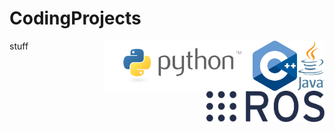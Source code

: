 # CodingProjects

<div><img src="https://github.com/bikenthusiast/CodingProjects/blob/master/General/images/320px-Java_programming_language_logo.png" height="80px" align="right"></div>

<div><img src="https://github.com/bikenthusiast/CodingProjects/blob/master/General/images/1200px-ISO_C%2B%2B_Logo.png" height="80px" align="right"></div>

<div><img src="https://github.com/bikenthusiast/CodingProjects/blob/master/General/images/python_logo.png" height="80px" align="right"></div>

<div><img src="https://github.com/bikenthusiast/CodingProjects/blob/master/General/images/ros_logo.svg" height="50px" align="right"></div>


stuff
